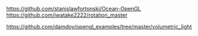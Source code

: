﻿https://github.com/stanislawfortonski/Ocean-OpenGL
https://github.com/iwatake2222/rotation_master

https://github.com/damdoy/opengl_examples/tree/master/volumetric_light